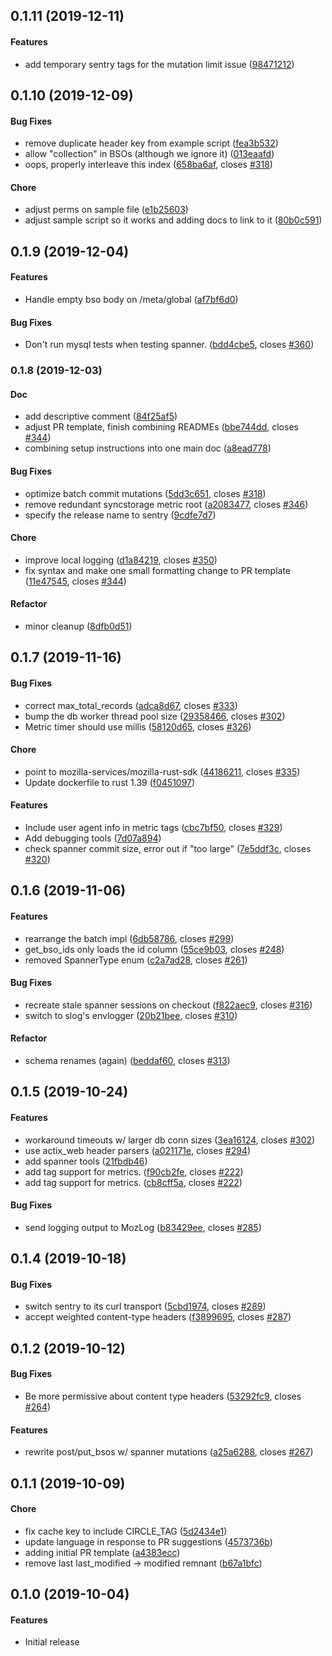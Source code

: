 <a name="0.1.11"></a>
## 0.1.11 (2019-12-11)


#### Features

*   add temporary sentry tags for the mutation limit issue ([98471212](https://github.com/mozilla-services/syncstorage-rs/commit/98471212613980a923af45ecfb24cbc824569e2b))



<a name="0.1.10"></a>
## 0.1.10 (2019-12-09)


#### Bug Fixes

*   remove duplicate header key from example script ([fea3b532](https://github.com/mozilla-services/syncstorage-rs/commit/fea3b532826b628559f8b31093923de05356b13a))
*   allow "collection" in BSOs (although we ignore it) ([013eaafd](https://github.com/mozilla-services/syncstorage-rs/commit/013eaafd35d3955de655b500d6d5e38c17e20458))
*   oops, properly interleave this index ([658ba6af](https://github.com/mozilla-services/syncstorage-rs/commit/658ba6af831b4e5c424ed6273e37d5ce87660c30), closes [#318](https://github.com/mozilla-services/syncstorage-rs/issues/318))

#### Chore

*   adjust perms on sample file ([e1b25603](https://github.com/mozilla-services/syncstorage-rs/commit/e1b2560345ee99bff30fadcdcb8433f88065a5f3))
*   adjust sample script so it works and adding docs to link to it ([80b0c591](https://github.com/mozilla-services/syncstorage-rs/commit/80b0c591f321bbfc5073f0de833ddc03d7819a20))



<a name="0.1.9"></a>
## 0.1.9 (2019-12-04)


#### Features

*   Handle empty bso body on /meta/global ([af7bf6d0](https://github.com/mozilla-services/syncstorage-rs/commit/af7bf6d05e7bb9e3745bab73706984e1f336bd55))

#### Bug Fixes

*   Don't run mysql tests when testing spanner. ([bdd4cbe5](https://github.com/mozilla-services/syncstorage-rs/commit/bdd4cbe538b22b4a5d91f5572783931efa9eceda), closes [#360](https://github.com/mozilla-services/syncstorage-rs/issues/360))



<a name="0.1.8"></a>
### 0.1.8 (2019-12-03)


#### Doc

*   add descriptive comment ([84f25af5](https://github.com/mozilla-services/syncstorage-rs/commit/84f25af5e36c13f69d0c422c15783420051613a7))
*   adjust PR template, finish combining READMEs ([bbe744dd](https://github.com/mozilla-services/syncstorage-rs/commit/bbe744ddba933abac5e667e5374bc35b0b1832ee), closes [#344](https://github.com/mozilla-services/syncstorage-rs/issues/344))
*   combining setup instructions into one main doc ([a8ead778](https://github.com/mozilla-services/syncstorage-rs/commit/a8ead778b6d955b92d7d915dd72f0f78ad30bad7))

#### Bug Fixes

*   optimize batch commit mutations ([5dd3c651](https://github.com/mozilla-services/syncstorage-rs/commit/5dd3c65143e535a65bc99b2e22784c48d4b7cf25), closes [#318](https://github.com/mozilla-services/syncstorage-rs/issues/318))
*   remove redundant syncstorage metric root ([a2083477](https://github.com/mozilla-services/syncstorage-rs/commit/a2083477b9ebc95787cb51fea85ed1afc43f726c), closes [#346](https://github.com/mozilla-services/syncstorage-rs/issues/346))
*   specify the release name to sentry ([9cdfe7d7](https://github.com/mozilla-services/syncstorage-rs/commit/9cdfe7d7812281fb3c8d1c716ddd54be92edb8b4))

#### Chore

*   improve local logging ([d1a84219](https://github.com/mozilla-services/syncstorage-rs/commit/d1a842195849a78bcc7e8a048f65b069b85b808f), closes [#350](https://github.com/mozilla-services/syncstorage-rs/issues/350))
*   fix syntax and make one small formatting change to PR template ([11e47545](https://github.com/mozilla-services/syncstorage-rs/commit/11e4754558b217cbfa36dcb998e96e9a1057dfcc), closes [#344](https://github.com/mozilla-services/syncstorage-rs/issues/344))

#### Refactor

*   minor cleanup ([8dfb0d51](https://github.com/mozilla-services/syncstorage-rs/commit/8dfb0d5123310224ffe9b50701c3efbb938ebf61))



<a name="0.1.7"></a>
## 0.1.7 (2019-11-16)


#### Bug Fixes

*   correct max_total_records ([adca8d67](https://github.com/mozilla-services/syncstorage-rs/commit/adca8d67ccae1132381da5590f889adbef4654f5), closes [#333](https://github.com/mozilla-services/syncstorage-rs/issues/333))
*   bump the db worker thread pool size ([29358466](https://github.com/mozilla-services/syncstorage-rs/commit/29358466b637c680141e6e6a4b021e9ec8bef8ce), closes [#302](https://github.com/mozilla-services/syncstorage-rs/issues/302))
*   Metric timer should use millis ([58120d65](https://github.com/mozilla-services/syncstorage-rs/commit/58120d65003a38a592be784e6a4707a6c1e3fbf6), closes [#326](https://github.com/mozilla-services/syncstorage-rs/issues/326))

#### Chore

*   point to mozilla-services/mozilla-rust-sdk ([44186211](https://github.com/mozilla-services/syncstorage-rs/commit/441862119e59ea170359aa88e0dbe73f7b78565f), closes [#335](https://github.com/mozilla-services/syncstorage-rs/issues/335))
*   Update dockerfile to rust 1.39 ([f0451097](https://github.com/mozilla-services/syncstorage-rs/commit/f0451097bf00245929e71728f00cdaa4b9534355))

#### Features

*   Include user agent info in metric tags ([cbc7bf50](https://github.com/mozilla-services/syncstorage-rs/commit/cbc7bf503bf652751df80f33702ce2b9798c1c2b), closes [#329](https://github.com/mozilla-services/syncstorage-rs/issues/329))
*   Add debugging tools ([7d07a894](https://github.com/mozilla-services/syncstorage-rs/commit/7d07a8948fdeb8b273e8eae87aaef594a22fb9b7))
*   check spanner commit size, error out if "too large" ([7e5ddf3c](https://github.com/mozilla-services/syncstorage-rs/commit/7e5ddf3c3b48a328ba89deb9045d3570e5576ba1), closes [#320](https://github.com/mozilla-services/syncstorage-rs/issues/320))



<a name="0.1.6"></a>
## 0.1.6 (2019-11-06)


#### Features

*   rearrange the batch impl ([6db58786](https://github.com/mozilla-services/syncstorage-rs/commit/6db58786641fecb2f98243764cba0e924844a06a), closes [#299](https://github.com/mozilla-services/syncstorage-rs/issues/299))
*   get_bso_ids only loads the id column ([55ce9b03](https://github.com/mozilla-services/syncstorage-rs/commit/55ce9b03e4cf1021bf23cd32351895f632761be1), closes [#248](https://github.com/mozilla-services/syncstorage-rs/issues/248))
*   removed SpannerType enum ([c2a7ad28](https://github.com/mozilla-services/syncstorage-rs/commit/c2a7ad288086eaa68f53df23f70a09e09f5d8bea), closes [#261](https://github.com/mozilla-services/syncstorage-rs/issues/261))

#### Bug Fixes

*   recreate stale spanner sessions on checkout ([f822aec9](https://github.com/mozilla-services/syncstorage-rs/commit/f822aec9c7244032ff09d15db65921da4474891e), closes [#316](https://github.com/mozilla-services/syncstorage-rs/issues/316))
*   switch to slog's envlogger ([20b21bee](https://github.com/mozilla-services/syncstorage-rs/commit/20b21bee0b9cc447d889a6d057a641f9c24c6b27), closes [#310](https://github.com/mozilla-services/syncstorage-rs/issues/310))

#### Refactor

*   schema renames (again) ([beddaf60](https://github.com/mozilla-services/syncstorage-rs/commit/beddaf600f9f8e07d23f5991d1a92b00f2a9e912), closes [#313](https://github.com/mozilla-services/syncstorage-rs/issues/313))



<a name="0.1.5"></a>
## 0.1.5 (2019-10-24)


#### Features

*   workaround timeouts w/ larger db conn sizes ([3ea16124](https://github.com/mozilla-services/syncstorage-rs/commit/3ea161249b2b6ce9d940f363dfdd6bb2c9fffeb6), closes [#302](https://github.com/mozilla-services/syncstorage-rs/issues/302))
*   use actix_web header parsers ([a021171e](https://github.com/mozilla-services/syncstorage-rs/commit/a021171e2d8e9b7de9ca478cc14cfbaaaeda57fe), closes [#294](https://github.com/mozilla-services/syncstorage-rs/issues/294))
*   add spanner tools ([21fbdb46](https://github.com/mozilla-services/syncstorage-rs/commit/21fbdb46ae7878ae9ec154f8e796a0a1628ad181))
*   add tag support for metrics. ([f90cb2fe](https://github.com/mozilla-services/syncstorage-rs/commit/f90cb2fe681a0aaf64802cd89b2d22ca8d66459d), closes [#222](https://github.com/mozilla-services/syncstorage-rs/issues/222))
*   add tag support for metrics. ([cb8cff5a](https://github.com/mozilla-services/syncstorage-rs/commit/cb8cff5aa081816c167087a8b3bcb31e2d94712c), closes [#222](https://github.com/mozilla-services/syncstorage-rs/issues/222))

#### Bug Fixes

*   send logging output to MozLog ([b83429ee](https://github.com/mozilla-services/syncstorage-rs/commit/b83429ee9df327fa17e9f6aa8adf340a7335d70b), closes [#285](https://github.com/mozilla-services/syncstorage-rs/issues/285))



<a name="0.1.4"></a>
## 0.1.4 (2019-10-18)


#### Bug Fixes

*   switch sentry to its curl transport ([5cbd1974](https://github.com/mozilla-services/syncstorage-rs/commit/5cbd19744c13ef59f7fb0ba995231879c7a050d6), closes [#289](https://github.com/mozilla-services/syncstorage-rs/issues/289))
*   accept weighted content-type headers ([f3899695](https://github.com/mozilla-services/syncstorage-rs/commit/f389969517e60d41774ce71c4e7093a79c642ddd), closes [#287](https://github.com/mozilla-services/syncstorage-rs/issues/287))



<a name="0.1.2"></a>
## 0.1.2 (2019-10-12)


#### Bug Fixes

*   Be more permissive about content type headers ([53292fc9](https://github.com/mozilla-services/syncstorage-rs/commit/53292fc9c77394441ff8b6575943ad8e22883b75), closes [#264](https://github.com/mozilla-services/syncstorage-rs/issues/264))

#### Features

*   rewrite post/put_bsos w/ spanner mutations ([a25a6288](https://github.com/mozilla-services/syncstorage-rs/commit/a25a62881b12f29506511d4a5018167eac4fff7b), closes [#267](https://github.com/mozilla-services/syncstorage-rs/issues/267))



<a name="0.1.1"></a>
## 0.1.1 (2019-10-09)


#### Chore

*   fix cache key to include CIRCLE_TAG ([5d2434e1](https://github.com/mozilla-services/syncstorage-rs/commit/5d2434e1f593c6a92b90e359fbc917a4fae80403))
*   update language in response to PR suggestions ([4573736b](https://github.com/mozilla-services/syncstorage-rs/commit/4573736be9fc83408e9803cac3594de9824f2963))
*   adding initial PR template ([a4383ecc](https://github.com/mozilla-services/syncstorage-rs/commit/a4383ecc6e256b8fefd06ec0cd9574ed21191d5e))
*   remove last last_modified -> modified remnant ([b67a1bfc](https://github.com/mozilla-services/syncstorage-rs/commit/b67a1bfc7539e35f0411cf15c472d5ee2000cada))



<a name="0.1.0"></a>
## 0.1.0 (2019-10-04)


#### Features

*   Initial release



